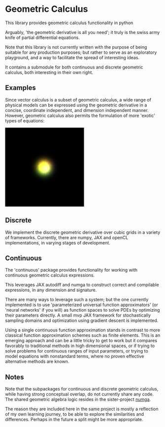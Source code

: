 Geometric Calculus
==================

This library provides geometric calculus functionality in python

Arguably, 'the geometric derivative is all you need'; it truly is the swiss army knife of partial differential equations.

Note that this library is not currently written with the purpose of being suitable for any production purposes; but rather to serve as an exploratory playground, and a way to facilitate the spread of interesting ideas.

It contains a submodule for both continuous and discrete geometric calculus, both interesting in their own right.


Examples
--------
Since vector calculus is a subset of geometric calculus, a wide range of physical models can be expressed using the geometric derivative in a concise, coordinate independent, and dimension independent manner. However, geometric calculus also permits the formulation of more 'exotic' types of equations:

<img src="discrete/article/31_compact_even_sps_mass_xy.gif" width="256" height="256"/> 


Discrete
--------
We implement the discrete geometric derivative over cubic grids in a variety of frameworks. Currently, there are numpy, JAX and openCL implementations, in varying stages of development.


Continuous
----------
The 'continuous' package provides functionality for working with continuous geometric calculus expressions.

This leverages JAX autodiff and numga to construct correct and compilable expressions, in any dimension and signature.

There are many ways to leverage such a system; but the one currently implemented is to use 'parameterized universal function approximators' (or 'neural networks' if you will) as function spaces to solve PDEs by optimizing their parameters directly. A small mvp JAX framework for stochastically sampling domains and optimization using gradient descent is implemented.

Using a single continuous function approximation stands in contrast to more classical function approximation schemes such as finite elements. This is an emerging approach and can be a little tricky to get to work but it compares favorably to traditional methods in high dimensional spaces, or if trying to solve problems for continuous ranges of input parameters, or trying to model equations with nonstandard terms, where no proven effective alternative methods are known.

Notes
-----
Note that the subpackages for continuous and discrete geometric calculus, while having strong conceptual overlap, do not currently share any code. The shared geometric algebra logic resides in the sister-project [numga](https://github.com/EelcoHoogendoorn/numga).

The reason they are included here in the same project is mostly a reflection of my own learning journey, to be able to explore the similarities and differences. Perhaps in the future a split might be more appropriate.
